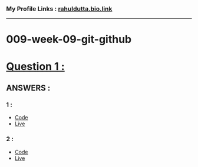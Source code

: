 ### My Profile Links : [rahuldutta.bio.link](https://rahuldutta.bio.link)

---
# 009-week-09-git-github
# [Question 1 :](./questions/01.pdf)
## **ANSWERS :**

### **1 :**
- [Code](https://github.com/irahuldutta02/pw-skills-fswd-2.0-assignments/tree/main/008-week-08-responsive-design-advance-css/01/)
- [Live](https://irahuldutta02.github.io/pw-skills-fswd-2.0-assignments/008-week-08-responsive-design-advance-css/01/)

### **2 :**
- [Code](https://github.com/irahuldutta02/pw-skills-fswd-2.0-assignments/tree/main/008-week-08-responsive-design-advance-css/01/)
- [Live](https://irahuldutta02.github.io/pw-skills-fswd-2.0-assignments/008-week-08-responsive-design-advance-css/01/)